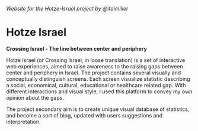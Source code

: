 *Website for the Hotze-Israel project by @itaimiller*

Hotze Israel
============

**Crossing Israel - The line between center and periphery**

Hotze Israel (or Crossing Israel, in loose translation) is a set of interactive web experiences, aimed to raise awareness to the raising gaps between center and periphery in Israel. The project contains several visually and conceptually distinguish screens. Each screen visualize statistic describing a social, economical, cultural, educational or healthcare related gap. With different interactions and visual style, I used this platform to convey my own opinion about the gaps.

The project secondary aim is to create unique visual database of statistics, and become a sort of blog, updated with users suggestions and interpretation.

